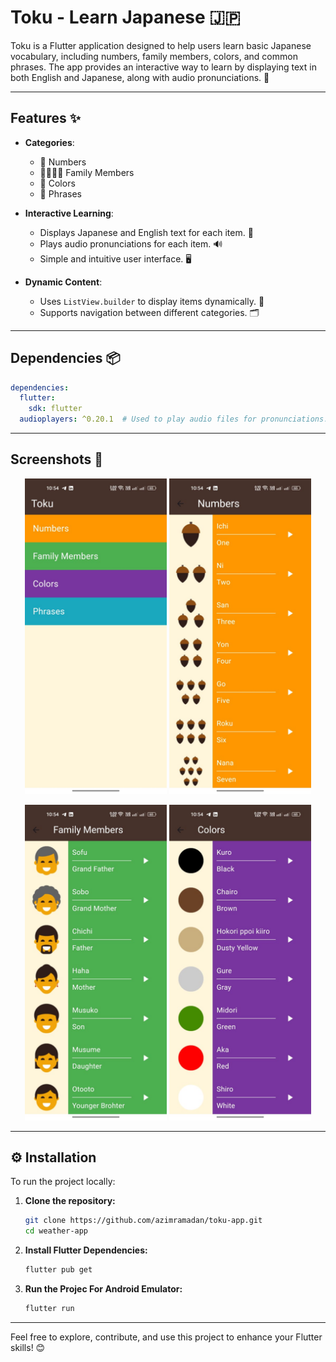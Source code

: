 # Toku - Learn Japanese 🇯🇵

Toku is a Flutter application designed to help users learn basic Japanese vocabulary, including numbers, family members, colors, and common phrases. The app provides an interactive way to learn by displaying text in both English and Japanese, along with audio pronunciations. 🎉

---

## Features ✨

- **Categories**:
  - 🔢 Numbers
  - 👨‍👩‍👧‍👦 Family Members
  - 🎨 Colors
  - 💬 Phrases

- **Interactive Learning**:
  - Displays Japanese and English text for each item. 📖
  - Plays audio pronunciations for each item. 🔊
  - Simple and intuitive user interface. 🖥️

- **Dynamic Content**:
  - Uses `ListView.builder` to display items dynamically. 🔄
  - Supports navigation between different categories. 🗂️

---
## Dependencies 📦

```yaml
dependencies:
  flutter:
    sdk: flutter
  audioplayers: ^0.20.1  # Used to play audio files for pronunciations. 🎶
```
---

## Screenshots 📸

<p align="center">
  <img src="screenshots\home.jpg" width="45%" />
  <img src="screenshots\numbers_section.jpg" width="45%" />
</p>
<p align="center">
  <img src="screenshots\family_section.jpg" width="45%" />
  <img src="screenshots\colors_section.jpg" width="45%" />
</p>

---

## ⚙️ Installation

To run the project locally:

1. **Clone the repository:**

   ```bash
   git clone https://github.com/azimramadan/toku-app.git
   cd weather-app
   
2. **Install Flutter Dependencies:**

   ```bash
   flutter pub get

3. **Run the Projec For Android Emulator:**

   ```bash
   flutter run

---

Feel free to explore, contribute, and use this project to enhance your Flutter skills! 😊
